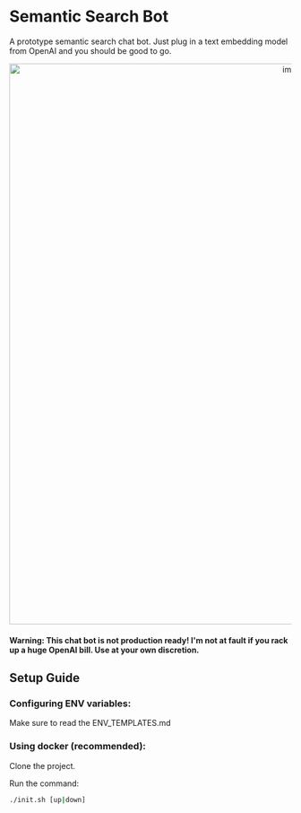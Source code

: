 # Semantic Search Bot

A prototype semantic search chat bot. Just plug in a text embedding model from OpenAI and you should be good to go. 

<div align="center">
  <img src="https://github.com/user-attachments/assets/b95bcd90-830e-499a-962d-42e52ff05af4" alt="image" width="1000"/>
</div>

#### Warning: This chat bot is not production ready! I'm not at fault if you rack up a huge OpenAI bill. Use at your own discretion.

## Setup Guide

### Configuring ENV variables:

Make sure to read the ENV_TEMPLATES.md

### Using docker (recommended):

Clone the project. <br>

Run the command:
```bash
./init.sh [up|down]
